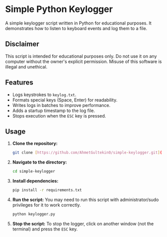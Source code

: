 # Simple Python Keylogger

A simple keylogger script written in Python for educational purposes. It demonstrates how to listen to keyboard events and log them to a file.

## Disclaimer

This script is intended for educational purposes only. Do not use it on any computer without the owner's explicit permission. Misuse of this software is illegal and unethical.

## Features

* Logs keystrokes to `keylog.txt`.
* Formats special keys (Space, Enter) for readability.
* Writes logs in batches to improve performance.
* Adds a startup timestamp to the log file.
* Stops execution when the `ESC` key is pressed.

## Usage

1.  **Clone the repository:**
    ```bash
    git clone [https://github.com/AhmetGultekin0/simple-keylogger.git](https://github.com/AhmetGultekin0/simple-keylogger.git)
    ```

2.  **Navigate to the directory:**
    ```bash
    cd simple-keylogger
    ```

3.  **Install dependencies:**
    ```bash
    pip install -r requirements.txt
    ```

4.  **Run the script:**
    You may need to run this script with administrator/sudo privileges for it to work correctly.
    ```bash
    python keylogger.py
    ```

5.  **Stop the script:**
    To stop the logger, click on another window (not the terminal) and press the `ESC` key.
